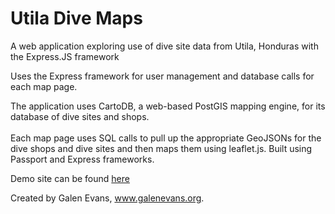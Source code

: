 Utila Dive Maps
===============

A web application exploring use of dive site data from Utila, Honduras with the Express.JS framework

Uses the Express framework for user management and database calls for each map page.

The application uses CartoDB, a web-based PostGIS mapping engine, for its database of dive sites and shops. <br /> <br />
Each map page uses SQL calls to pull up the appropriate GeoJSONs for the dive shops and dive sites and then maps them using leaflet.js. Built using Passport and Express frameworks.

Demo site can be found <a href="http://divemaps.herokuapp.com"> here </a>


Created by Galen Evans, www.galenevans.org.



